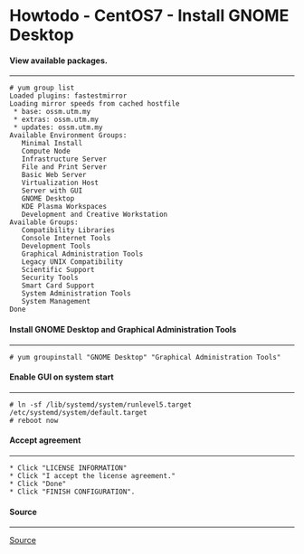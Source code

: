 Howtodo - CentOS7 - Install GNOME Desktop
=========================================

#### View available packages.
----
 
    # yum group list
	Loaded plugins: fastestmirror
	Loading mirror speeds from cached hostfile
	 * base: ossm.utm.my
	 * extras: ossm.utm.my
	 * updates: ossm.utm.my
	Available Environment Groups:
	   Minimal Install
	   Compute Node
	   Infrastructure Server
	   File and Print Server
	   Basic Web Server
	   Virtualization Host
	   Server with GUI
	   GNOME Desktop
	   KDE Plasma Workspaces
	   Development and Creative Workstation
	Available Groups:
	   Compatibility Libraries
	   Console Internet Tools
	   Development Tools
	   Graphical Administration Tools
	   Legacy UNIX Compatibility
	   Scientific Support
	   Security Tools
	   Smart Card Support
	   System Administration Tools
	   System Management
	Done



#### Install GNOME Desktop and Graphical Administration Tools
----

    # yum groupinstall "GNOME Desktop" "Graphical Administration Tools"



#### Enable GUI on system start
----

    # ln -sf /lib/systemd/system/runlevel5.target /etc/systemd/system/default.target
    # reboot now



#### Accept agreement
----

    * Click "LICENSE INFORMATION"
    * Click "I accept the license agreement."
    * Click "Done"
    * Click "FINISH CONFIGURATION".



#### Source
----
[Source](https://www.itzgeek.com/how-tos/linux/centos-how-tos/install-gnome-gui-on-centos-7-rhel-7.html)
